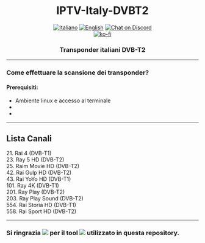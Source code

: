 <h1 align="center">IPTV-Italy-DVBT2</h1>

<p align="center">
  <a href="https://github.com/LelieL91/IPTV-Italy-DVBT2/blob/main/README.md">
    <img src="https://img.shields.io/badge/lang-it-blue.svg"
      alt="Italiano"></a>
  <a href="https://github.com/LelieL91/IPTV-Italy-DVBT2/blob/main/README.en.md">
    <img src="https://img.shields.io/badge/lang-en-red.svg"
      alt="English"></a>
  <a href="https://discord.gg/6hwgFZaVuT">
    <img src="https://img.shields.io/discord/726791153483120680?logo=discord&logoColor=white"
      alt="Chat on Discord"></a>
  <br>
  <a href="https://ko-fi.com/leliel91">
    <img src="https://ko-fi.com/img/githubbutton_sm.svg"
      alt="ko-fi"></a>
</p>

<h3 align="center">Transponder italiani DVB-T2</h3>

---

### Come effettuare la scansione dei transponder?
#### Prerequisiti:
- Ambiente linux e accesso al terminale
-
-

---
<h2>Lista Canali</h2>

21\. Rai 4 (DVB-T1)\
23\. Ray 5 HD (DVB-T2)\
25\. Raim Movie HD (DVB-T2)\
42\. Rai Gulp HD (DVB-T2)\
43\. Rai YoYo HD (DVB-T1)\
101\. Ray 4K (DVB-T1)\
201\. Ray Play (DVB-T2)\
203\. Ray Play Sound (DVB-T2)\
554\. Rai Storia HD (DVB-T1)\
558\. Rai Sport HD (DVB-T2)

---

### Si ringrazia [![](https://img.shields.io/badge/stefantalpalaru-%23121011.svg?style=for-the-badge?style=flat-square&logo=github&logoColor=white)](https://github.com/stefantalpalaru) per il tool [![](https://img.shields.io/badge/w_scan2-%23121011.svg?style=for-the-badge?style=flat-square&logo=github&logoColor=white)](https://github.com/stefantalpalaru/w_scan2) utilizzato in questa repository.
